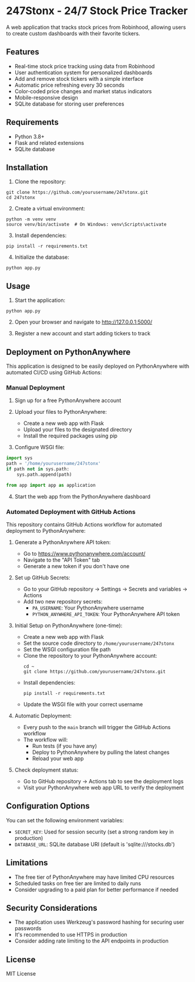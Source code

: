 # 247Stonx - 24/7 Stock Price Tracker

A web application that tracks stock prices from Robinhood, allowing users to create custom dashboards with their favorite tickers.

## Features

- Real-time stock price tracking using data from Robinhood
- User authentication system for personalized dashboards
- Add and remove stock tickers with a simple interface
- Automatic price refreshing every 30 seconds
- Color-coded price changes and market status indicators
- Mobile-responsive design
- SQLite database for storing user preferences

## Requirements

- Python 3.8+
- Flask and related extensions
- SQLite database

## Installation

1. Clone the repository:
```
git clone https://github.com/yourusername/247stonx.git
cd 247stonx
```

2. Create a virtual environment:
```
python -m venv venv
source venv/bin/activate  # On Windows: venv\Scripts\activate
```

3. Install dependencies:
```
pip install -r requirements.txt
```

4. Initialize the database:
```
python app.py
```

## Usage

1. Start the application:
```
python app.py
```

2. Open your browser and navigate to http://127.0.0.1:5000/

3. Register a new account and start adding tickers to track

## Deployment on PythonAnywhere

This application is designed to be easily deployed on PythonAnywhere with automated CI/CD using GitHub Actions:

### Manual Deployment

1. Sign up for a free PythonAnywhere account

2. Upload your files to PythonAnywhere:
   - Create a new web app with Flask
   - Upload your files to the designated directory
   - Install the required packages using pip

3. Configure WSGI file:
```python
import sys
path = '/home/yourusername/247stonx'
if path not in sys.path:
    sys.path.append(path)

from app import app as application
```

4. Start the web app from the PythonAnywhere dashboard

### Automated Deployment with GitHub Actions

This repository contains GitHub Actions workflow for automated deployment to PythonAnywhere:

1. Generate a PythonAnywhere API token:
   - Go to https://www.pythonanywhere.com/account/
   - Navigate to the "API Token" tab
   - Generate a new token if you don't have one

2. Set up GitHub Secrets:
   - Go to your GitHub repository → Settings → Secrets and variables → Actions
   - Add two new repository secrets:
     - `PA_USERNAME`: Your PythonAnywhere username
     - `PYTHON_ANYWHERE_API_TOKEN`: Your PythonAnywhere API token

3. Initial Setup on PythonAnywhere (one-time):
   - Create a new web app with Flask
   - Set the source code directory to `/home/yourusername/247stonx`
   - Set the WSGI configuration file path
   - Clone the repository to your PythonAnywhere account:
     ```
     cd ~
     git clone https://github.com/yourusername/247stonx.git
     ```
   - Install dependencies:
     ```
     pip install -r requirements.txt
     ```
   - Update the WSGI file with your correct username

4. Automatic Deployment:
   - Every push to the `main` branch will trigger the GitHub Actions workflow
   - The workflow will:
     - Run tests (if you have any)
     - Deploy to PythonAnywhere by pulling the latest changes
     - Reload your web app

5. Check deployment status:
   - Go to GitHub repository → Actions tab to see the deployment logs
   - Visit your PythonAnywhere web app URL to verify the deployment

## Configuration Options

You can set the following environment variables:
- `SECRET_KEY`: Used for session security (set a strong random key in production)
- `DATABASE_URL`: SQLite database URI (default is 'sqlite:///stocks.db')

## Limitations

- The free tier of PythonAnywhere may have limited CPU resources
- Scheduled tasks on free tier are limited to daily runs
- Consider upgrading to a paid plan for better performance if needed

## Security Considerations

- The application uses Werkzeug's password hashing for securing user passwords
- It's recommended to use HTTPS in production
- Consider adding rate limiting to the API endpoints in production

## License

MIT License